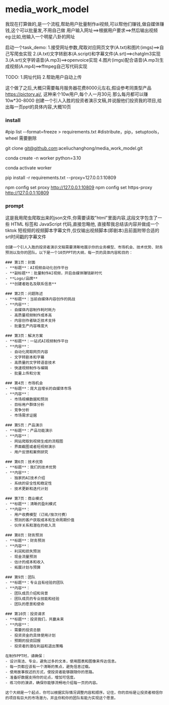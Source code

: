 # media_work_model

我现在打算做的,是一个流程,帮助用户批量制作ai视频,可以帮他们赚钱,做自媒体赚钱,这个可以批量发,不用自己做
用户输入网址==>根据用户要求==>然后输出视频
eg:比如,他输入一个明星八卦的网址

启动一个task_demo:
1.接受网址参数,爬取对应网页文字(A.txt)和图片(imgs)==>自己写爬虫实现
2.(A.txt)文字转剧本(A.script)和字幕文件(A.srt)==>chatglm3实现
3.(A.srt)文字转语音(A.mp3)==>openvoice实现
4.图片(imgs)配合语音(A.mp3)生成视频(A.mp4)==>ffmpeg自己写代码实现

TODO:
1.网址代码
2.帮助用户自动上传


这个做了之后,大概只需要每月服务器花费8000元左右,假设参考同类型产品 https://pictory.ai/, 这种来个10w用户,每个人一月30元
那么每月都可以赚10w*30-8000
创建一个引人入胜的投资者演示文稿,并说服他们投资我的项目,给出每一页ppt的具体内容,大概10页


### install

#pip list --format=freeze > requirements.txt
#distribute，pip，setuptools，wheel 需要删除

git clone git@github.com:aceliuchanghong/media_work_model.git

conda create -n worker python=3.10

conda activate worker

pip install -r requirements.txt --proxy=127.0.0.1:10809

npm config set proxy http://127.0.0.1:10809
npm config set https-proxy http://127.0.0.1:10809
### prompt
这是我用爬虫爬取出来的json文件,你需要读取"html"里面内容,这段文字包含了一些 HTML 标签和 JavaScript 代码,直接忽略他,
直接帮我总结该内容并做成一个 tiktok 短视频的视频脚本字幕文件,仅仅输出视频脚本(即剧本)且前面附带合适的srt时间戳的字幕文件

```
创建一个引人入胜的投资者演示文稿需要清晰地展示你的业务模型、市场机会、技术优势、财务预测以及你的团队。以下是一个10页PPT的大纲，每一页的具体内容和目的：

### 第1页：封面
- **标题**：AI视频自动化创作平台
- **副标题**：批量制作AI视频，开启自媒体赚钱新时代
- **Logo/品牌**
- **创建者姓名及联系信息**

### 第2页：问题陈述
- **标题**：当前自媒体内容创作的挑战
- **内容**：
  - 自媒体内容制作耗时耗力
  - 高质量视频制作成本高
  - 内容创作者缺乏技术支持
  - 批量生产内容难度大

### 第3页：解决方案
- **标题**：一站式AI视频制作平台
- **内容**：
  - 自动化爬取网页内容
  - 文字转剧本和字幕
  - 高质量的文字转语音技术
  - 快速视频制作与编辑
  - 批量上传和分发

### 第4页：市场机会
- **标题**：庞大且增长的自媒体市场
- **内容**：
  - 市场规模数据和预测
  - 目标用户群体分析
  - 竞争分析
  - 市场需求证据

### 第5页：产品演示
- **标题**：产品功能演示
- **内容**：
  - 网站爬取到视频生成的流程图
  - 界面截图或者短视频演示
  - 用户反馈和案例研究

### 第6页：技术优势
- **标题**：我们的技术优势
- **内容**：
  - 独家的AI技术介绍
  - 系统的安全性和稳定性
  - 技术更新和迭代计划

### 第7页：商业模式
- **标题**：清晰的盈利模式
- **内容**：
  - 用户收费模型（订阅/按次付费）
  - 预测的客户获取成本和生命周期价值
  - 伙伴关系和潜在的收入流

### 第8页：财务预测
- **标题**：财务预测
- **内容**：
  - 利润和损失预测
  - 现金流量预测
  - 估计的成本和收入
  - 拓展计划与预算

### 第9页：团队
- **标题**：专业且有经验的团队
- **内容**：
  - 团队成员介绍和背景
  - 团队成员的专业技能和经验
  - 团队的愿景和使命

### 第10页：投资请求
- **标题**：投资我们，共赢未来
- **内容**：
  - 需要的投资总额
  - 投资资金的具体使用计划
  - 预期的投资回报
  - 投资者的潜在利益和退出策略

在制作PPT时，请确保：
- 设计简洁、专业，避免过多的文本，使用图表和图像来传达信息。
- 每一页都应该有一个清晰的焦点，避免信息过载。
- 使用故事叙述的方式，使投资者能够跟随你的思路。
- 准备好数据支持你的论点，增加可信度。
- 练习你的演讲，确保你能够流畅地介绍每一页的内容。

这个大纲是一个起点，你可以根据实际情况调整内容和顺序。记住，你的目标是让投资者相信你的项目有巨大的市场潜力，并且你和你的团队有能力实现这个愿景。
```